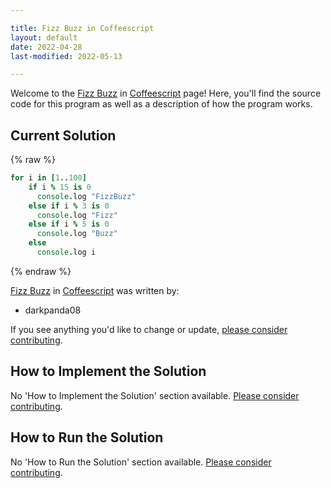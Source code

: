 ```yaml
---

title: Fizz Buzz in Coffeescript
layout: default
date: 2022-04-28
last-modified: 2022-05-13

---
```


Welcome to the [Fizz Buzz](https://sampleprograms.io/projects/fizz-buzz) in [Coffeescript](https://sampleprograms.io/languages/coffeescript) page! Here, you'll find the source code for this program as well as a description of how the program works.

## Current Solution

{% raw %}

```coffeescript
for i in [1..100]	
    if i % 15 is 0	
      console.log "FizzBuzz"	
    else if i % 3 is 0	
      console.log "Fizz"	
    else if i % 5 is 0	
      console.log "Buzz"	
    else	
      console.log i
```

{% endraw %}

[Fizz Buzz](https://sampleprograms.io/projects/fizz-buzz) in [Coffeescript](https://sampleprograms.io/languages/coffeescript) was written by:

- darkpanda08

If you see anything you'd like to change or update, [please consider contributing](https://github.com/TheRenegadeCoder/sample-programs).

## How to Implement the Solution

No 'How to Implement the Solution' section available. [Please consider contributing](https://github.com/TheRenegadeCoder/sample-programs-website).

## How to Run the Solution

No 'How to Run the Solution' section available. [Please consider contributing](https://github.com/TheRenegadeCoder/sample-programs-website).